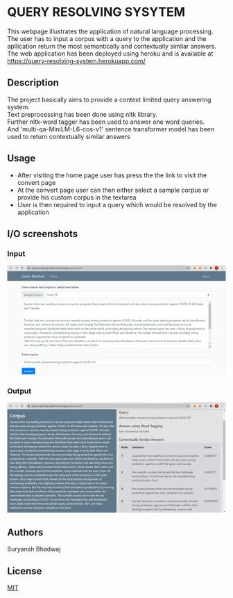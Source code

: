 # QUERY RESOLVING SYSYTEM
This webpage illustrates the application of natural language processing.
The user has to input a corpus with a query to the application and the apllication return the most semantically and contextually similar answers.<br>
The web application has been deployed using heroku and is available at https://query-resolving-system.herokuapp.com/ 
## Description
The project basically aims to provide a context limited query answering system.<br>
Text preprocessing has been done using nltk library.<br>
Further nltk-word tagger has been used to answer one word queries.<br>
And 'multi-qa-MiniLM-L6-cos-v1' sentence transformer model has been used to return contextually similar answers<br>
## Usage
<ul>
<li>After visiting the home page user has press the the link to visit the convert page</li>
<li>At the convert page user can then either select a sample corpus or provide his custom corpus in the textarea</li>
<li>User is then required to input a query which would be resolved by the application</li>
</ul>

## I/O screenshots
### Input
![](screenshots/input.PNG)
<br>

### Output
![](screenshots/output.PNG)


## Authors
Suryansh Bhadwaj

## License
[MIT](https://choosealicense.com/licenses/mit/)


